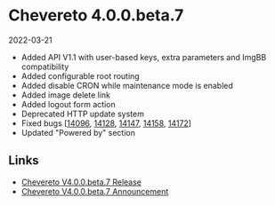 # Chevereto 4.0.0.beta.7

2022-03-21

- Added API V1.1 with user-based keys, extra parameters and ImgBB compatibility
- Added configurable root routing
- Added disable CRON while maintenance mode is enabled
- Added image delete link
- Added logout form action
- Deprecated HTTP update system
- Fixed bugs [[14096](https://chevereto.com/community/threads/14096), [14128](https://chevereto.com/community/threads/14128), [14147](https://chevereto.com/community/threads/14147), [14158](https://chevereto.com/community/threads/14158), [14172](https://chevereto.com/community/threads/14172)]
- Updated "Powered by" section

## Links

- [Chevereto V4.0.0.beta.7 Release](https://chevereto.com/community/threads/chevereto-v4-0-0-beta-7.14184/)
- [Chevereto V4.0.0.beta.7 Announcement](https://chevereto.com/community/threads/chevereto-v4-0-0-beta-7.14164/)
